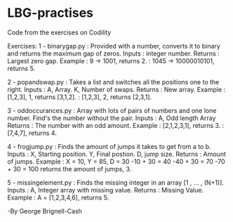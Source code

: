 # LBG-practises
Code from the exercises on Codility

Exercises: 
1 - binarygap.py :
    Provided with a number, converts it to binary and returns the maximum gap of zeros.
    Inputs : integer number.
    Returns : Largest zero gap.
    Example : 9 -> 1001, returns 2. 
            : 1045 -> 10000010101, returns 5.

2 - popandswap.py :
    Takes a list and switches all the positions one to the right. 
    Inputs : A, Array. K, Number of swaps.
    Returns : New array.
    Example : [1,2,3], 1, returns [3,1,2].
            : [1,2,3], 2, returns [2,3,1].

3 - oddoccurances.py :
    Array with lots of pairs of numbers and one lone number.
    Find's the number without the pair.
    Inputs : A, Odd length Array
    Returns : The number with an odd amount.
    Example : [2,1,2,3,1], returns 3.
            : [7,4,7], returns 4.

4 - frogjump.py :
    Finds the amount of jumps it takes to get from a to b.
    Inputs : X, Starting position. Y, Final postion. D, jump size.
    Returns : Amount of jumps.
    Example : X = 10, Y = 85, D = 30
                -10 + 30 = 40
                -40 + 30 = 70
                -70 + 30 = 100
            returns the amount of jumps, 3.

5 - missingelement.py :
    Finds the missing integer in an array [1 , ... , (N+1)].
    Inputs : A, Integer array with missing value.
    Returns : Missing Value.
    Example : A = [1,2,3,4,6], returns 5.

-By George Brignell-Cash
